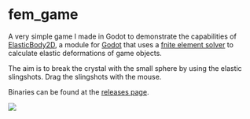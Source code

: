 # fem_game

A very simple game I made in Godot to demonstrate the capabilities of [ElasticBody2D](https://github.com/cp3-ws1920/elastic_body_2d), a module for [Godot](https://github.com/godotengine/godot) that uses a [fnite element solver](https://github.com/cp3-ws1920/fem_solver) to calculate elastic deformations of game objects.

The aim is to break the crystal with the small sphere by using the elastic slingshots. Drag the slingshots with the mouse.

Binaries can be found at the [releases page](https://github.com/cp3-ws1920/fem_game/releases).

![](https://github.com/cp-ws1920/fem_game/blob/master/preview.png?raw=true)
